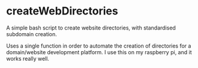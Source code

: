 # createWebDirectories
A simple bash script to create website directories, with standardised subdomain creation.

Uses a single function in order to automate the creation of directories for a domain/website development platform. I use this on my raspberry pi, and it works really well. 
